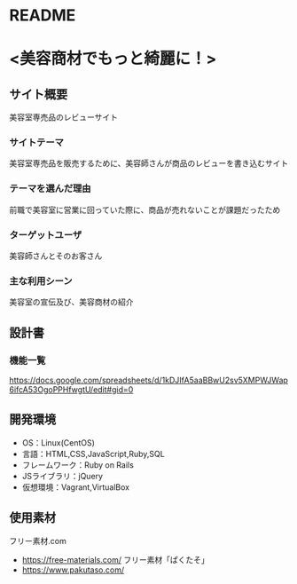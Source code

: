 # README

# <美容商材でもっと綺麗に！>

## サイト概要
美容室専売品のレビューサイト

### サイトテーマ
美容室専売品を販売するために、美容師さんが商品のレビューを書き込むサイト

### テーマを選んだ理由
前職で美容室に営業に回っていた際に、商品が売れないことが課題だったため

### ターゲットユーザ
美容師さんとそのお客さん

### 主な利用シーン
美容室の宣伝及び、美容商材の紹介


## 設計書

### 機能一覧
https://docs.google.com/spreadsheets/d/1kDJIfA5aaBBwU2sv5XMPWJWap6ifcA53OgoPPHfwgtU/edit#gid=0
## 開発環境
- OS：Linux(CentOS)
- 言語：HTML,CSS,JavaScript,Ruby,SQL
- フレームワーク：Ruby on Rails
- JSライブラリ：jQuery
- 仮想環境：Vagrant,VirtualBox

## 使用素材
フリー素材.com
- https://free-materials.com/
フリー素材「ぱくたそ」
- https://www.pakutaso.com/